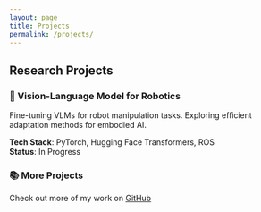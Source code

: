 ```yaml
---
layout: page
title: Projects
permalink: /projects/
---
```


## Research Projects

### 🤖 Vision-Language Model for Robotics

Fine-tuning VLMs for robot manipulation tasks. Exploring efficient adaptation methods for embodied AI.

**Tech Stack**: PyTorch, Hugging Face Transformers, ROS  
**Status**: In Progress


### 📚 More Projects

Check out more of my work on [GitHub](https://github.com/JarvisZhang24)
